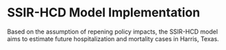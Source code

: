 # SSIR-HCD Model Implementation

Based on the assumption of repening policy impacts, the SSIR-HCD model aims to estimate future hospitalization and mortality cases in Harris, Texas. 
